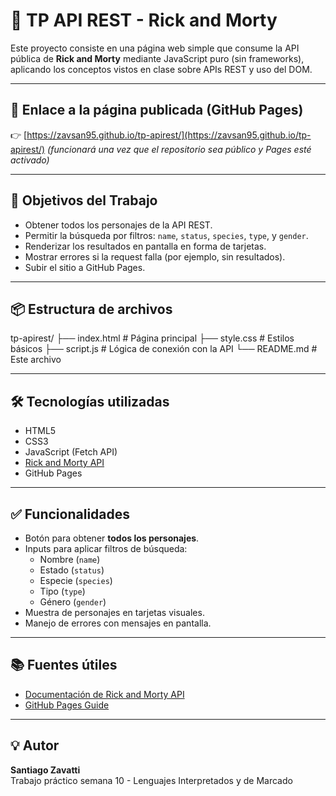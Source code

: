 # 🧪 TP API REST - Rick and Morty

Este proyecto consiste en una página web simple que consume la API pública de **Rick and Morty** mediante JavaScript puro (sin frameworks), aplicando los conceptos vistos en clase sobre APIs REST y uso del DOM.

---

## 🚀 Enlace a la página publicada (GitHub Pages)

👉 [https://zavsan95.github.io/tp-apirest/](https://zavsan95.github.io/tp-apirest/) *(funcionará una vez que el repositorio sea público y Pages esté activado)*

---

## 🎯 Objetivos del Trabajo

- Obtener todos los personajes de la API REST.
- Permitir la búsqueda por filtros: `name`, `status`, `species`, `type`, y `gender`.
- Renderizar los resultados en pantalla en forma de tarjetas.
- Mostrar errores si la request falla (por ejemplo, sin resultados).
- Subir el sitio a GitHub Pages.

---

## 📦 Estructura de archivos

tp-apirest/
├── index.html # Página principal
├── style.css # Estilos básicos
├── script.js # Lógica de conexión con la API
└── README.md # Este archivo


---

## 🛠️ Tecnologías utilizadas

- HTML5
- CSS3
- JavaScript (Fetch API)
- [Rick and Morty API](https://rickandmortyapi.com/)
- GitHub Pages

---

## ✅ Funcionalidades

- Botón para obtener **todos los personajes**.
- Inputs para aplicar filtros de búsqueda:
  - Nombre (`name`)
  - Estado (`status`)
  - Especie (`species`)
  - Tipo (`type`)
  - Género (`gender`)
- Muestra de personajes en tarjetas visuales.
- Manejo de errores con mensajes en pantalla.

---

## 📚 Fuentes útiles

- [Documentación de Rick and Morty API](https://rickandmortyapi.com/documentation)
- [GitHub Pages Guide](https://pages.github.com/)

---

## 💡 Autor

**Santiago Zavatti**  
Trabajo práctico semana 10 - Lenguajes Interpretados y de Marcado
